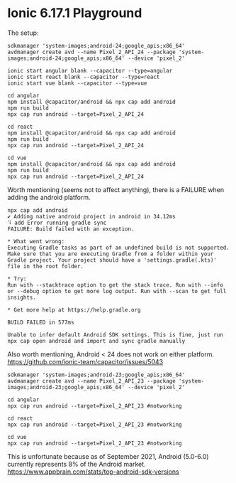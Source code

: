 # Ionic 6.17.1 Playground

The setup:
```
sdkmanager 'system-images;android-24;google_apis;x86_64'
avdmanager create avd --name Pixel_2_API_24 --package 'system-images;android-24;google_apis;x86_64' --device 'pixel_2'

ionic start angular blank --capacitor --type=angular
ionic start react blank --capacitor --type=react
ionic start vue blank --capacitor --type=vue

cd angular
npm install @capacitor/android && npx cap add android
npm run build
npx cap run android --target=Pixel_2_API_24

cd react
npm install @capacitor/android && npx cap add android
npm run build
npx cap run android --target=Pixel_2_API_24

cd vue 
npm install @capacitor/android && npx cap add android
npm run build
npx cap run android --target=Pixel_2_API_24
```

Worth mentioning (seems not to affect anything), there is a FAILURE when adding the android platform.

```
npx cap add android
✔ Adding native android project in android in 34.12ms
⠹ add Error running gradle sync 
FAILURE: Build failed with an exception.

* What went wrong:
Executing Gradle tasks as part of an undefined build is not supported. Make sure that you are executing Gradle from a folder within your Gradle project. Your project should have a 'settings.gradle(.kts)' file in the root folder.

* Try:
Run with --stacktrace option to get the stack trace. Run with --info or --debug option to get more log output. Run with --scan to get full insights.

* Get more help at https://help.gradle.org

BUILD FAILED in 577ms

Unable to infer default Android SDK settings. This is fine, just run npx cap open android and import and sync gradle manually
```

Also worth mentioning, Android < 24 does not work on either platform. 
https://github.com/ionic-team/capacitor/issues/5043
```
sdkmanager 'system-images;android-23;google_apis;x86_64'
avdmanager create avd --name Pixel_2_API_23 --package 'system-images;android-23;google_apis;x86_64' --device 'pixel_2'

cd angular
npx cap run android --target=Pixel_2_API_23 #notworking

cd react
npx cap run android --target=Pixel_2_API_23 #notworking

cd vue 
npx cap run android --target=Pixel_2_API_23 #notworking
```

This is unfortunate because as of September 2021, Android (5.0-6.0) currently represents 8% of the Android market.
https://www.appbrain.com/stats/top-android-sdk-versions

